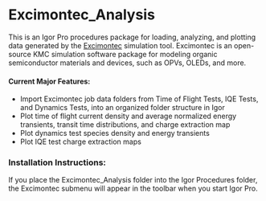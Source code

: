 # Excimontec_Analysis

This is an Igor Pro procedures package for loading, analyzing, and plotting data generated by the [Excimontec](https://github.com/MikeHeiber/Excimontec) simulation tool. 
Excimontec is an open-source KMC simulation software package for modeling organic semiconductor materials and devices, such as OPVs, OLEDs, and more.

#### Current Major Features:

- Import Excimontec job data folders from Time of Flight Tests, IQE Tests, and Dynamics Tests, into an organized folder structure in Igor
- Plot time of flight current density and average normalized energy transients, transit time distributions, and charge extraction map
- Plot dynamics test species density and energy transients
- Plot IQE test charge extraction maps

### Installation Instructions:

If you place the Excimontec_Analysis folder into the Igor Procedures folder, the Excimontec submenu will appear in the toolbar when you start Igor Pro.
